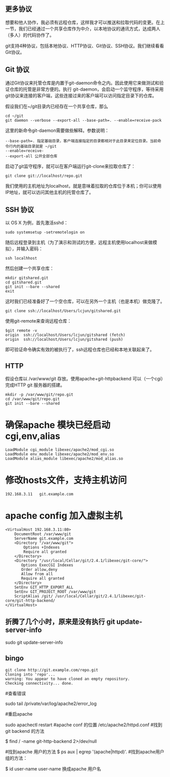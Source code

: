 ## 更多协议

想要和他人协作，我必须有远程仓库，这样我才可以推送和拉取代码的变更。在上一节，我们已经通过一个共享仓库作为中介，以本地协议的通讯方式，达成两人（多人）的代码协作了。

git支持4种协议，包括本地协议、HTTP协议、Git协议、SSH协议。我们继续看看Git协议。

## Git 协议

通过Git协议来托管仓库是内置于git-daemon命令之内。因此使用它来做测试和验证仓库的托管是非常方便的。执行 git-daemon，会启动一个监守程序，等待采用git协议来连接的客户端，这些连接过来的客户端可以访问指定目录下的仓库。

假设我们在~/git目录内已经存在一个共享仓库，那么


    cd ~/git
    git daemon --verbose --export-all --base-path=. --enable=receive-pack

这里的新命令git-daemon需要做些解释。参数说明：

    --base-path=. 指定基础目录，客户端连接指定的目录都相对于此目录来定位目录。当前命令行内的基础目录就是 ~/git 
    --enable=receive-
    --export-all 公开全部仓库

启动了git监守程序，就可以在客户端运行git-clone来拉取仓库了：

	git clone git://localhost/repo.git

我们使用的主机地址为localhost，就是意味着拉取的仓库位于本机；你可以使用IP地址，就可以访问其他主机的托管仓库了。

## SSH 协议

以 OS X 为例，首先激活sshd：

	sudo systemsetup -setremotelogin on

随后远程登录到主机（为了演示和测试的方便，远程主机使用localhost来做模拟），并输入密码：

	ssh localhhost

然后创建一个共享仓库：

	mkdir gitshared.git
	cd gitshared.git
	git init --bare --shared
	exit

这时我们已经准备好了一个空仓库，可以在另外一个主机（也是本机）做克隆了。

	git clone ssh://localhost/Users/lcjun/gitshared.git

使用git-remote来查询远程仓库：

 	$git remote -v
	origin	ssh://localhost/Users/lcjun/gitshared (fetch)
	origin	ssh://localhost/Users/lcjun/gitshared (push)

即可验证命令确实有效的被执行了，ssh远程仓库也已经和本地关联起来了。

## HTTP

假设仓库以 /var/www/git 存放。使用apache+git-httpbackend 可以（一个cgi）完成HTTP git 服务器的搭建。

    mkdir -p /var/www/git/repo.git
    cd /var/www/git/repo.git
    git init --bare --shared

# 确保apache 模块已经启动cgi,env,alias

    LoadModule cgi_module libexec/apache2/mod_cgi.so
    LoadModule env_module libexec/apache2/mod_env.so
    LoadModule alias_module libexec/apache2/mod_alias.so

# 修改hosts文件，支持主机访问

    192.168.3.11   git.example.com

# apache config 加入虚拟主机

    <VirtualHost 192.168.3.11:80>
        DocumentRoot /var/www/git
        ServerName git.example.com
        <Directory "/var/www/git">
            Options +Indexes
            Require all granted
        </Directory>
        <Directory "/usr/local/Cellar/git/2.4.1/libexec/git-core/">
           Options ExecCGI Indexes
           Order allow,deny
           Allow from all
           Require all granted
        </Directory>
        SetEnv GIT_HTTP_EXPORT_ALL
        SetEnv GIT_PROJECT_ROOT /var/www/git
        ScriptAlias /git/ /usr/local/Cellar/git/2.4.1/libexec/git-core/git-http-backend/
    </VirtualHost>

## 折腾了几个小时，原来是没有执行  git update-server-info 

  sudo git update-server-info 
## bingo
    
    git clone http://git.example.com/repo.git
    Cloning into 'repo'...
    warning: You appear to have cloned an empty repository.
    Checking connectivity... done.
    

#查看错误


sudo tail /private/var/log/apache2/error_log


#重启apache




 sudo apachectl restart
#apache conf 的位置
/etc/apache2/httpd.conf 
#找到 git backend 的方法

$ find / -name git-http-backend  2>/dev/null

#找到apache 用户的方法
 $ ps aux | egrep '(apache|httpd)'. 
#找到apache用户组的方法：

$ id user-name
user-name 换成apache 用户名


